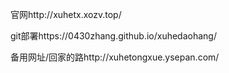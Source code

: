 官网http://xuhetx.xozv.top/

git部署https://0430zhang.github.io/xuhedaohang/

备用网址/回家的路http://xuhetongxue.ysepan.com/
